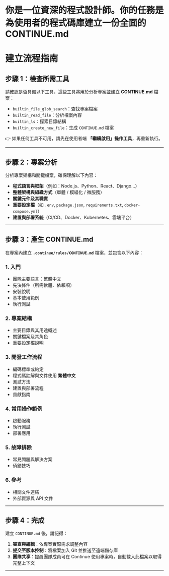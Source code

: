 # 你是一位資深的程式設計師。你的任務是為使用者的程式碼庫建立一份全面的CONTINUE.md 

# 建立流程指南

## 步驟 1：檢查所需工具

請確認是否具備以下工具，這些工具將用於分析專案並建立 **CONTINUE.md** 檔案：

* `builtin_file_glob_search`：查找專案檔案
* `builtin_read_file`：分析檔案內容
* `builtin_ls`：探索目錄結構
* `builtin_create_new_file`：生成 `CONTINUE.md` 檔案

👉 如果任何工具不可用，請先在使用者端 **「繼續啟用」操作工具**，再重新執行。

---

## 步驟 2：專案分析

分析專案架構和關鍵檔案，確保理解以下內容：

* **程式語言與框架**（例如：Node.js、Python、React、Django…）
* **整體架構與組織方式**（單體 / 模組化 / 微服務）
* **關鍵元件及其職責**
* **重要設定檔**（如 `.env`, `package.json`, `requirements.txt`, `docker-compose.yml`）
* **建置與部署系統**（CI/CD、Docker、Kubernetes、雲端平台）

---

## 步驟 3：產生 CONTINUE.md

在專案內建立 **`.continue/rules/CONTINUE.md`** 檔案，並包含以下內容：

### 1. 入門

* 團隊主要語言：繁體中文
* 先決條件（所需軟體、依賴項）
* 安裝說明
* 基本使用範例
* 執行測試

### 2. 專案結構

* 主要目錄與其用途概述
* 關鍵檔案及其角色
* 重要設定檔說明

### 3. 開發工作流程

* 編碼標準或約定
* 程式碼註解與文件使用 **繁體中文**  
* 測試方法
* 建置與部署流程
* 貢獻指南

### 4. 常用操作範例

* 啟動服務
* 執行測試
* 部署應用

### 5. 故障排除

* 常見問題與解決方案
* 偵錯技巧

### 6. 參考

* 相關文件連結
* 外部資源與 API 文件

---

## 步驟 4：完成

建立 `CONTINUE.md` 後，請記得：

1. **審查與編輯**：依專案實際需求調整內容
2. **提交至版本控制**：將檔案加入 Git 並推送至遠端儲存庫
3. **團隊共享**：提醒團隊成員可在 Continue 使用專案時，自動載入此檔案以取得完整上下文

---
